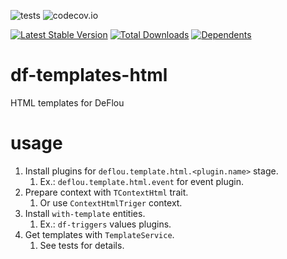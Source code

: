 ![tests](https://github.com/jeyroik/df-templates-html/workflows/PHP%20Composer/badge.svg?branch=master&event=push)
![codecov.io](https://codecov.io/gh/jeyroik/df-templates-html/coverage.svg?branch=master)

[![Latest Stable Version](https://poser.pugx.org/jeyroik/df-templates-html/v)](//packagist.org/packages/jeyroik/df-templates-html)
[![Total Downloads](https://poser.pugx.org/jeyroik/df-templates-html/downloads)](//packagist.org/packages/jeyroik/df-templates-html)
[![Dependents](https://poser.pugx.org/jeyroik/df-templates-html/dependents)](//packagist.org/packages/jeyroik/df-templates-html)


# df-templates-html

HTML templates for DeFlou

# usage

1. Install plugins for `deflou.template.html.<plugin.name>` stage.
   1. Ex.: `deflou.template.html.event` for event plugin.
2. Prepare context with `TContextHtml` trait. 
   1. Or use `ContextHtmlTriger` context.
3. Install `with-template` entities.
   1. Ex.: `df-triggers` values plugins.
4. Get templates with `TemplateService`.
   1. See tests for details.
